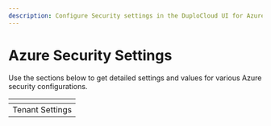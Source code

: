 ```yaml
---
description: Configure Security settings in the DuploCloud UI for Azure users
---
```


# Azure Security Settings

Use the sections below to get detailed settings and values for various Azure security configurations.



<table data-view="cards"><thead><tr><th></th></tr></thead><tbody><tr><td>Tenant Settings </td></tr></tbody></table>

